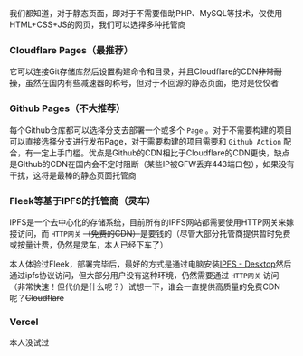 我们都知道，对于静态页面，即对于不需要借助PHP、MySQL等技术，仅使用HTML+CSS+JS的网页，我们可以选择多种托管商

### Cloudflare Pages（最推荐）

它可以连接Git存储库然后设置构建命令和目录，并且Cloudflare的CDN~~非常耐操~~，虽然在国内有些减速器的称号，但对于不回源的静态页面，绝对是佼佼者

### Github Pages（不大推荐）

每个Github仓库都可以选择分支去部署一个或多个 `Page` 。对于不需要构建的项目可以直接选择分支进行发布Page，对于需要构建的项目需要和 `Github Action` 配合，有一定上手门槛。优点是Github的CDN相比于Cloudflare的CDN更快，缺点是GIthub的CDN在国内会不定时阻断（某些IP被GFW丢弃443端口包），如果没有干扰，这将是最棒的静态页面托管商

### Fleek等基于IPFS的托管商（灵车）

IPFS是一个去中心化的存储系统，目前所有的IPFS网站都需要使用HTTP网关来嫁接访问，而 `HTTP网关` ~~（免费的CDN）~~是要钱的（尽管大部分托管商提供暂时免费或按量计费，仍然是灵车，本人已经下车了）

本人体验过Fleek，部署完毕后，最好的方式是通过电脑安装[IPFS - Desktop](https://github.com/ipfs/ipfs-desktop)然后通过ipfs协议访问，但大部分用户没有这种环境，仍然需要通过 `HTTP网关` 访问（非常快速！但代价是什么呢？）试想一下，谁会一直提供高质量的免费CDN呢？~~Cloudflare~~

### Vercel

本人没试过